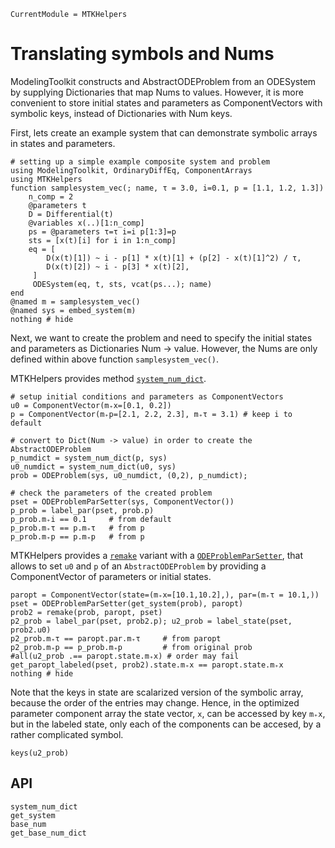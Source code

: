 ```@meta
CurrentModule = MTKHelpers
```

# Translating symbols and Nums

ModelingToolkit constructs and AbstractODEProblem from an ODESystem by supplying 
Dictionaries that map Nums to values. 
However, it is more convenient to store initial states and parameters
as ComponentVectors with symbolic keys, instead of Dictionaries with Num keys.

First, lets create an example system that can demonstrate symbolic arrays in states and 
parameters.

```@example doc
# setting up a simple example composite system and problem
using ModelingToolkit, OrdinaryDiffEq, ComponentArrays
using MTKHelpers
function samplesystem_vec(; name, τ = 3.0, i=0.1, p = [1.1, 1.2, 1.3])
    n_comp = 2
    @parameters t
    D = Differential(t)
    @variables x(..)[1:n_comp] 
    ps = @parameters τ=τ i=i p[1:3]=p 
    sts = [x(t)[i] for i in 1:n_comp]
    eq = [
        D(x(t)[1]) ~ i - p[1] * x(t)[1] + (p[2] - x(t)[1]^2) / τ, 
        D(x(t)[2]) ~ i - p[3] * x(t)[2], 
     ]
     ODESystem(eq, t, sts, vcat(ps...); name)
end
@named m = samplesystem_vec()
@named sys = embed_system(m)
nothing # hide
```

Next, we want to create the problem and need to specify the initial states
and parameters as Dictionaries Num -> value. However, the Nums are only 
defined within above function `samplesystem_vec()`.

MTKHelpers provides method [`system_num_dict`](@ref).

```@example doc
# setup initial conditions and parameters as ComponentVectors
u0 = ComponentVector(m₊x=[0.1, 0.2])
p = ComponentVector(m₊p=[2.1, 2.2, 2.3], m₊τ = 3.1) # keep i to default

# convert to Dict(Num -> value) in order to create the AbstractODEProblem
p_numdict = system_num_dict(p, sys)
u0_numdict = system_num_dict(u0, sys)
prob = ODEProblem(sys, u0_numdict, (0,2), p_numdict);

# check the parameters of the created problem
pset = ODEProblemParSetter(sys, ComponentVector()) 
p_prob = label_par(pset, prob.p)
p_prob.m₊i == 0.1     # from default
p_prob.m₊τ == p.m₊τ   # from p
p_prob.m₊p == p.m₊p   # from p
```

MTKHelpers provides a [`remake`](@ref) variant with a [`ODEProblemParSetter`](@ref), 
that allows to set `u0` and `p`
of an `AbstractODEProblem` by providing a ComponentVector of parameters or initial states. 

```@example doc
paropt = ComponentVector(state=(m₊x=[10.1,10.2],), par=(m₊τ = 10.1,))
pset = ODEProblemParSetter(get_system(prob), paropt)
prob2 = remake(prob, paropt, pset)
p2_prob = label_par(pset, prob2.p); u2_prob = label_state(pset, prob2.u0)
p2_prob.m₊τ == paropt.par.m₊τ     # from paropt
p2_prob.m₊p == p_prob.m₊p         # from original prob
#all(u2_prob .== paropt.state.m₊x) # order may fail
get_paropt_labeled(pset, prob2).state.m₊x == paropt.state.m₊x
nothing # hide
```

Note that the keys in state are scalarized version of the symbolic array,
because the order of the entries may change.
Hence, in the optimized parameter component array 
the state vector, `x`, can be accessed by key `m₊x`,
but in the labeled state, only each of the components can be accesed,
by a rather complicated symbol.

```@example doc
keys(u2_prob)
```

## API

```@docs
system_num_dict
get_system
base_num
get_base_num_dict
```

